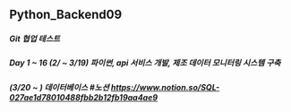 ## Python_Backend09
##### Git 협업 테스트
##### Day 1 ~ 16 (2/ ~ 3/19) 파이썬, api 서비스 개발, 제조 데이터 모니터링 시스템 구축
##### (3/20 ~ ) 데이터베이스 #노션 https://www.notion.so/SQL-027ae1d78010488fbb2b12fb19aa4ae9